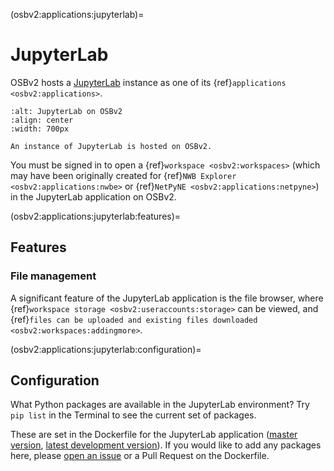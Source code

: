 (osbv2:applications:jupyterlab)=
# JupyterLab

OSBv2 hosts a [JupyterLab](https://jupyterlab.readthedocs.io/en/latest/user/index.html) instance as one of its {ref}`applications <osbv2:applications>`.

```{figure} ../images/jlab.png
:alt: JupyterLab on OSBv2
:align: center
:width: 700px

An instance of JupyterLab is hosted on OSBv2.

```

You must be signed in to open a {ref}`workspace <osbv2:workspaces>` (which may have been originally created for {ref}`NWB Explorer <osbv2:applications:nwbe>` or {ref}`NetPyNE <osbv2:applications:netpyne>`) in the JupyterLab application on OSBv2.

(osbv2:applications:jupyterlab:features)=
## Features

### File management
A significant feature of the JupyterLab application is the file browser, where {ref}`workspace storage <osbv2:useraccounts:storage>` can be viewed, and {ref}`files can be uploaded and existing files downloaded <osbv2:workspaces:addingmore>`.

(osbv2:applications:jupyterlab:configuration)=
## Configuration

What Python packages are available in the JupyterLab environment? Try `pip list` in the Terminal to see the current set of packages.

These are set in the Dockerfile for the JupyterLab application ([master version](https://github.com/OpenSourceBrain/OSBv2/blob/master/applications/jupyterlab/Dockerfile), [latest development version](https://github.com/OpenSourceBrain/OSBv2/blob/develop/applications/jupyterlab/Dockerfile)). If you would like to add any packages here, please [open an issue](https://github.com/OpenSourceBrain/OSBv2/issues) or a Pull Request on the Dockerfile. 
